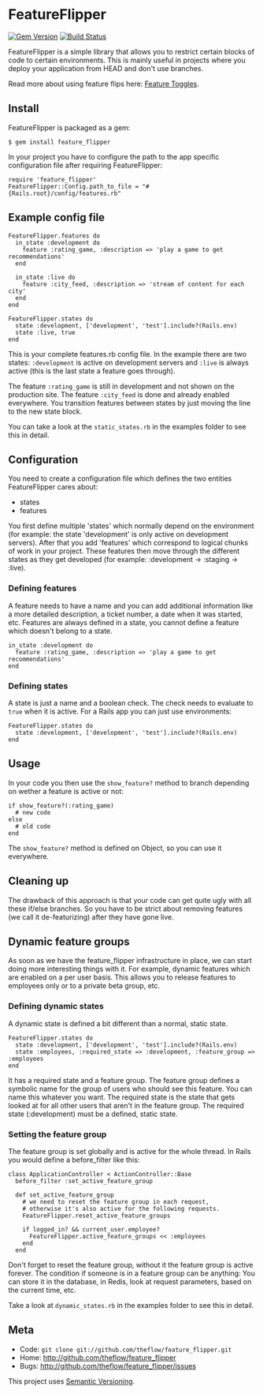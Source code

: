 FeatureFlipper
==============

[![Gem Version](https://badge.fury.io/rb/feature_flipper.svg)](https://rubygems.org/gems/feature_flipper)
[![Build Status](https://travis-ci.org/theflow/feature_flipper.svg?branch=master)](https://travis-ci.org/theflow/feature_flipper)

FeatureFlipper is a simple library that allows you to restrict certain blocks
of code to certain environments. This is mainly useful in projects where
you deploy your application from HEAD and don't use branches.

Read more about using feature flips here:
[Feature Toggles](http://martinfowler.com/articles/feature-toggles.html).

Install
-------

FeatureFlipper is packaged as a gem:

    $ gem install feature_flipper

In your project you have to configure the path to the app specific
configuration file after requiring FeatureFlipper:

    require 'feature_flipper'
    FeatureFlipper::Config.path_to_file = "#{Rails.root}/config/features.rb"

Example config file
-------------------

    FeatureFlipper.features do
      in_state :development do
        feature :rating_game, :description => 'play a game to get recommendations'
      end

      in_state :live do
        feature :city_feed, :description => 'stream of content for each city'
      end
    end

    FeatureFlipper.states do
      state :development, ['development', 'test'].include?(Rails.env)
      state :live, true
    end

This is your complete features.rb config file. In the example there are two
states: `:development` is active on development servers and `:live` is always active
(this is the last state a feature goes through).

The feature `:rating_game` is still in development and not shown on the
production site. The feature `:city_feed` is done and already enabled
everywhere. You transition features between states by just moving the line to
the new state block.

You can take a look at the `static_states.rb` in the examples folder to
see this in detail.

Configuration
-------------

You need to create a configuration file which defines the two entities
FeatureFlipper cares about:

 * states
 * features

You first define multiple 'states' which normally depend on the environment
(for example: the state 'development' is only active on development servers).
After that you add 'features' which correspond to logical chunks of work in
your project. These features then move through the different states
as they get developed (for example: :development -> :staging -> :live).

### Defining features

A feature needs to have a name and you can add additional information like a
more detailed description, a ticket number, a date when it was started, etc.
Features are always defined in a state, you cannot define a feature which
doesn't belong to a state.

    in_state :development do
      feature :rating_game, :description => 'play a game to get recommendations'
    end

### Defining states

A state is just a name and a boolean check. The check needs to evaluate to
`true` when it is active. For a Rails app you can just use environments:

    FeatureFlipper.states do
      state :development, ['development', 'test'].include?(Rails.env)
    end

Usage
-----

In your code you then use the `show_feature?` method to branch depending on
wether a feature is active or not:

    if show_feature?(:rating_game)
      # new code
    else
      # old code
    end

The `show_feature?` method is defined on Object, so you can use it everywhere.

Cleaning up
-----------

The drawback of this approach is that your code can get quite ugly with all
these if/else branches. So you have to be strict about removing features
(we call it de-featurizing) after they have gone live.

Dynamic feature groups
----------------------

As soon as we have the feature_flipper infrastructure in place, we can start
doing more interesting things with it. For example, dynamic features which
are enabled on a per user basis. This allows you to release features to
employees only or to a private beta group, etc.

### Defining dynamic states

A dynamic state is defined a bit different than a normal, static state.

    FeatureFlipper.states do
      state :development, ['development', 'test'].include?(Rails.env)
      state :employees, :required_state => :development, :feature_group => :employees
    end

It has a required state and a feature group. The feature group defines
a symbolic name for the group of users who should see this feature. You
can name this whatever you want. The required state is the state that gets
looked at for all other users that aren't in the feature group. The required
state (:development) must be a defined, static state.

### Setting the feature group

The feature group is set globally and is active for the whole thread.
In Rails you would define a before_filter like this:

    class ApplicationController < ActionController::Base
      before_filter :set_active_feature_group

      def set_active_feature_group
        # we need to reset the feature group in each request,
        # otherwise it's also active for the following requests.
        FeatureFlipper.reset_active_feature_groups

        if logged_in? && current_user.employee?
          FeatureFlipper.active_feature_groups << :employees
        end
      end

Don't forget to reset the feature group, without it the feature group
is active forever. The condition if someone is in a feature group
can be anything: You can store it in the database, in Redis,
look at request parameters, based on the current time, etc.

Take a look at `dynamic_states.rb` in the examples folder to see this
in detail.

Meta
----

* Code: `git clone git://github.com/theflow/feature_flipper.git`
* Home: <http://github.com/theflow/feature_flipper>
* Bugs: <http://github.com/theflow/feature_flipper/issues>

This project uses [Semantic Versioning](http://semver.org/).
